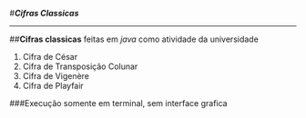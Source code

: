 #__*Cifras Classicas*__
***
##**Cifras classicas** feitas em *java* como atividade da universidade

1. Cifra de César
2. Cifra de Transposição Colunar 
3. Cifra de Vigenère
4. Cifra de Playfair

###Execução somente em terminal, sem interface grafica
